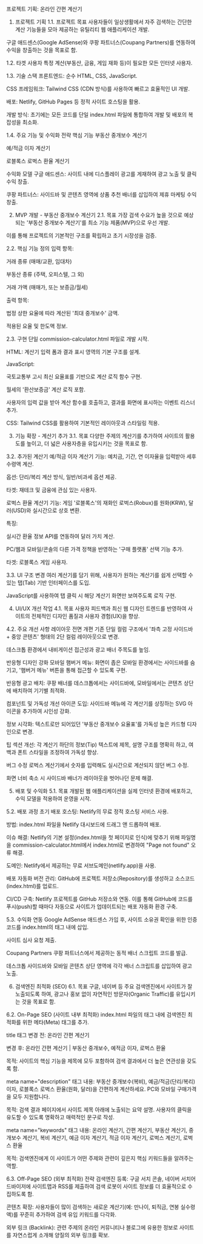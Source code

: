 프로젝트 기획: 온라인 간편 계산기
1. 프로젝트 기획
1.1. 프로젝트 목표
사용자들이 일상생활에서 자주 검색하는 간단한 계산 기능들을 모아 제공하는 유틸리티 웹 애플리케이션 개발.

구글 애드센스(Google AdSense)와 쿠팡 파트너스(Coupang Partners)를 연동하여 수익을 창출하는 것을 목표로 함.

1.2. 타겟 사용자
특정 계산(부동산, 금융, 게임 재화 등)이 필요한 모든 인터넷 사용자.

1.3. 기술 스택
프론트엔드: 순수 HTML, CSS, JavaScript.

CSS 프레임워크: Tailwind CSS (CDN 방식)를 사용하여 빠르고 효율적인 UI 개발.

배포: Netlify, GitHub Pages 등 정적 사이트 호스팅을 활용.

개발 방식: 초기에는 모든 코드를 단일 index.html 파일에 통합하여 개발 및 배포의 복잡성을 최소화.

1.4. 주요 기능 및 수익화 전략
핵심 기능
부동산 중개보수 계산기

예/적금 이자 계산기

로블록스 로벅스 환율 계산기

수익화 모델
구글 애드센스: 사이트 내에 디스플레이 광고를 게재하여 광고 노출 및 클릭 수익 창출.

쿠팡 파트너스: 사이드바 및 콘텐츠 영역에 상품 추천 배너를 삽입하여 제휴 마케팅 수익 창출.

2. MVP 개발 - 부동산 중개보수 계산기
2.1. 목표
가장 검색 수요가 높을 것으로 예상되는 '부동산 중개보수 계산기'를 최소 기능 제품(MVP)으로 우선 개발.

이를 통해 프로젝트의 기본적인 구조를 확립하고 초기 시장성을 검증.

2.2. 핵심 기능 정의
입력 항목:

거래 종류 (매매/교환, 임대차)

부동산 종류 (주택, 오피스텔, 그 외)

거래 가액 (매매가, 또는 보증금/월세)

출력 항목:

법정 상한 요율에 따라 계산된 '최대 중개보수' 금액.

적용된 요율 및 한도액 정보.

2.3. 구현
단일 commission-calculator.html 파일로 개발 시작.

HTML: 계산기 입력 폼과 결과 표시 영역의 기본 구조를 설계.

JavaScript:

국토교통부 고시 최신 요율표를 기반으로 계산 로직 함수 구현.

월세의 '환산보증금' 계산 로직 포함.

사용자의 입력 값을 받아 계산 함수를 호출하고, 결과를 화면에 표시하는 이벤트 리스너 추가.

CSS: Tailwind CSS를 활용하여 기본적인 레이아웃과 스타일링 적용.

3. 기능 확장 - 계산기 추가
3.1. 목표
다양한 주제의 계산기를 추가하여 사이트의 활용도를 높이고, 더 넓은 사용자층을 유입시키는 것을 목표로 함.

3.2. 추가된 계산기
예/적금 이자 계산기
기능: 예치금, 기간, 연 이자율을 입력받아 세후 수령액 계산.

옵션: 단리/복리 계산 방식, 일반/비과세 옵션 제공.

타겟: 재테크 및 금융에 관심 있는 사용자.

로벅스 환율 계산기
기능: 게임 '로블록스'의 재화인 로벅스(Robux)를 원화(KRW), 달러(USD)와 실시간으로 상호 변환.

특징:

실시간 환율 정보 API를 연동하여 달러 가치 계산.

PC/웹과 모바일/콘솔의 다른 가격 정책을 반영하는 '구매 플랫폼' 선택 기능 추가.

타겟: 로블록스 게임 사용자.

3.3. UI 구조 변경
여러 계산기를 담기 위해, 사용자가 원하는 계산기를 쉽게 선택할 수 있는 탭(Tab) 기반 인터페이스를 도입.

JavaScript를 사용하여 탭 클릭 시 해당 계산기 화면만 보여주도록 로직 구현.

4. UI/UX 개선 작업
4.1. 목표
사용자 피드백과 최신 웹 디자인 트렌드를 반영하여 사이트의 전체적인 디자인 품질과 사용자 경험(UX)을 향상.

4.2. 주요 개선 사항
레이아웃 전면 개편
기존 단일 컬럼 구조에서 '좌측 고정 사이드바 + 중앙 콘텐츠' 형태의 2단 컬럼 레이아웃으로 변경.

데스크톱 환경에서 내비게이션 접근성과 광고 배너 주목도를 높임.

반응형 디자인 강화
모바일 햄버거 메뉴: 화면이 좁은 모바일 환경에서는 사이드바를 숨기고, '햄버거 메뉴' 버튼을 통해 접근할 수 있도록 구현.

반응형 광고 배치: 쿠팡 배너를 데스크톱에서는 사이드바에, 모바일에서는 콘텐츠 상단에 배치하여 기기별 최적화.

컴포넌트 및 가독성 개선
아이콘 도입: 사이드바 메뉴에 각 계산기를 상징하는 SVG 아이콘을 추가하여 시인성 강화.

정보 시각화: 텍스트로만 되어있던 '부동산 중개보수 요율표'를 가독성 높은 카드형 디자인으로 변경.

팁 섹션 개선: 각 계산기 하단의 정보(Tip) 텍스트에 제목, 설명 구조를 명확히 하고, 여백과 폰트 스타일을 조정하여 가독성 향상.

버그 수정
로벅스 계산기에서 숫자를 입력해도 실시간으로 계산되지 않던 버그 수정.

화면 너비 축소 시 사이드바 배너가 레이아웃을 벗어나던 문제 해결.

5. 배포 및 수익화
5.1. 목표
개발된 웹 애플리케이션을 실제 인터넷 환경에 배포하고, 수익 모델을 적용하여 운영을 시작.

5.2. 배포 과정
초기 배포
호스팅: Netlify의 무료 정적 호스팅 서비스 사용.

방법: index.html 파일을 Netlify 대시보드에 드래그 앤 드롭하여 배포.

이슈 해결: Netlify의 기본 설정(index.html을 첫 페이지로 인식)에 맞추기 위해 파일명을 commission-calculator.html에서 index.html로 변경하여 "Page not found" 오류 해결.

도메인: Netlify에서 제공하는 무료 서브도메인(netlify.app)을 사용.

배포 자동화
버전 관리: GitHub에 프로젝트 저장소(Repository)를 생성하고 소스코드(index.html)를 업로드.

CI/CD 구축: Netlify 프로젝트를 GitHub 저장소와 연동. 이를 통해 GitHub에 코드를 푸시(push)할 때마다 자동으로 사이트가 업데이트되는 배포 자동화 환경 구축.

5.3. 수익화 연동
Google AdSense
애드센스 가입 후, 사이트 소유권 확인을 위한 인증 코드를 index.html의 <head> 태그 내에 삽입.

사이트 심사 요청 제출.

Coupang Partners
쿠팡 파트너스에서 제공하는 동적 배너 스크립트 코드를 발급.

데스크톱 사이드바와 모바일 콘텐츠 상단 영역에 각각 배너 스크립트를 삽입하여 광고 노출.

6. 검색엔진 최적화 (SEO)
6.1. 목표
구글, 네이버 등 주요 검색엔진에서 사이트가 잘 노출되도록 하여, 광고나 홍보 없이 자연적인 방문자(Organic Traffic)를 유입시키는 것을 목표로 함.

6.2. On-Page SEO (사이트 내부 최적화)
index.html 파일의 <head> 태그 내에 검색엔진 최적화를 위한 메타(Meta) 태그를 추가.

title 태그
변경 전: 온라인 간편 계산기

변경 후: 온라인 간편 계산기 | 부동산 중개보수, 예적금 이자, 로벅스 환율

목적: 사이트의 핵심 기능을 제목에 모두 포함하여 검색 결과에서 더 높은 연관성을 갖도록 함.

meta name="description" 태그
내용: 부동산 중개보수(복비), 예금/적금(단리/복리) 이자, 로블록스 로벅스 환율(원화, 달러)을 간편하게 계산하세요. PC와 모바일 구매가격을 모두 지원합니다.

목적: 검색 결과 페이지에서 사이트 제목 아래에 노출되는 요약 설명. 사용자의 클릭을 유도할 수 있도록 명확하고 매력적인 문구로 작성.

meta name="keywords" 태그
내용: 온라인 계산기, 간편 계산기, 부동산 계산기, 중개보수 계산기, 복비 계산기, 예금 이자 계산기, 적금 이자 계산기, 로벅스 계산기, 로벅스 환율

목적: 검색엔진에게 이 사이트가 어떤 주제와 관련이 깊은지 핵심 키워드들을 알려주는 역할.

6.3. Off-Page SEO (외부 최적화) 전략
검색엔진 등록: 구글 서치 콘솔, 네이버 서치어드바이저에 사이트맵과 RSS를 제출하여 검색 로봇이 사이트 정보를 더 효율적으로 수집하도록 함.

콘텐츠 확장: 사용자들이 많이 검색하는 새로운 계산기(예: 만나이, 퇴직금, 연봉 실수령액)를 꾸준히 추가하여 검색 유입 키워드를 다각화.

외부 링크 (Backlink): 관련 주제의 온라인 커뮤니티나 블로그에 유용한 정보로 사이트를 자연스럽게 소개해 양질의 외부 링크를 확보.
